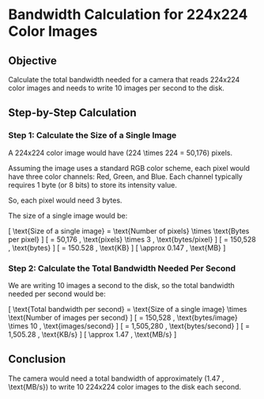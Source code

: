 # Bandwidth Calculation for 224x224 Color Images

## Objective

Calculate the total bandwidth needed for a camera that reads 224x224 color images and needs to write 10 images per second to the disk.

## Step-by-Step Calculation

### Step 1: Calculate the Size of a Single Image

A 224x224 color image would have \(224 \times 224 = 50,176\) pixels.

Assuming the image uses a standard RGB color scheme, each pixel would have three color channels: Red, Green, and Blue. Each channel typically requires 1 byte (or 8 bits) to store its intensity value.

So, each pixel would need 3 bytes.

The size of a single image would be:

\[
\text{Size of a single image} = \text{Number of pixels} \times \text{Bytes per pixel}
\]
\[
= 50,176 \, \text{pixels} \times 3 \, \text{bytes/pixel}
\]
\[
= 150,528 \, \text{bytes}
\]
\[
= 150.528 \, \text{KB}
\]
\[
\approx 0.147 \, \text{MB}
\]

### Step 2: Calculate the Total Bandwidth Needed Per Second

We are writing 10 images a second to the disk, so the total bandwidth needed per second would be:

\[
\text{Total bandwidth per second} = \text{Size of a single image} \times \text{Number of images per second}
\]
\[
= 150,528 \, \text{bytes/image} \times 10 \, \text{images/second}
\]
\[
= 1,505,280 \, \text{bytes/second}
\]
\[
= 1,505.28 \, \text{KB/s}
\]
\[
\approx 1.47 \, \text{MB/s}
\]

## Conclusion

The camera would need a total bandwidth of approximately \(1.47 \, \text{MB/s}\) to write 10 224x224 color images to the disk each second.
